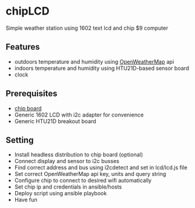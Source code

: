 # chipLCD
Simple weather station using 1602 text lcd and chip $9 computer

## Features
* outdoors temperature and humidity using [OpenWeatherMap](https://openweathermap.org/) api
* indoors temperature and humidity using HTU21D-based sensor board
* clock

## Prerequisites

* [chip board](https://getchip.com/pages/chip)
* Generic 1602 LCD with i2c adapter for convenience
* Generic HTU21D breakout board


## Setting

* Install headless distribution to chip board (optional)
* Connect display and sensor to i2c busses
* Find correct address and bus using i2cdetect and set in lcd/lcd.js file
* Set correct OpenWeatherMap api key, units and query string
* Configure chip to connect to desired wifi automatically
* Set chip ip and credentials in ansible/hosts
* Deploy script using ansible playbook
* Have fun
